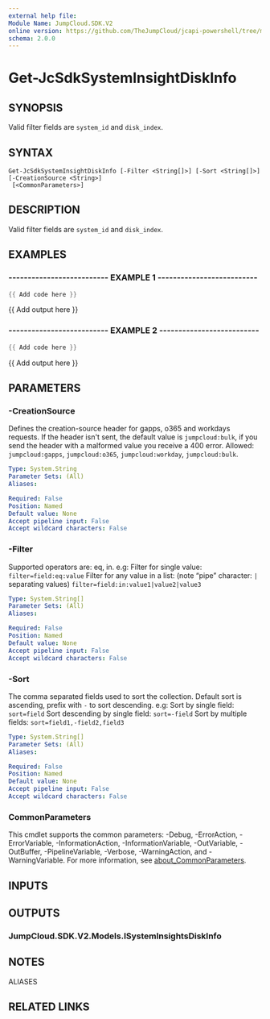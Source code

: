 ```yaml
---
external help file:
Module Name: JumpCloud.SDK.V2
online version: https://github.com/TheJumpCloud/jcapi-powershell/tree/master/SDKs/PowerShell/JumpCloud.SDK.V2/docs/exports/Get-JcSdkSystemInsightDiskInfo.md
schema: 2.0.0
---
```


# Get-JcSdkSystemInsightDiskInfo

## SYNOPSIS
Valid filter fields are `system_id` and `disk_index`.

## SYNTAX

```
Get-JcSdkSystemInsightDiskInfo [-Filter <String[]>] [-Sort <String[]>] [-CreationSource <String>]
 [<CommonParameters>]
```

## DESCRIPTION
Valid filter fields are `system_id` and `disk_index`.

## EXAMPLES

### -------------------------- EXAMPLE 1 --------------------------
```powershell
{{ Add code here }}
```

{{ Add output here }}

### -------------------------- EXAMPLE 2 --------------------------
```powershell
{{ Add code here }}
```

{{ Add output here }}

## PARAMETERS

### -CreationSource
Defines the creation-source header for gapps, o365 and workdays requests.
If the header isn't sent, the default value is `jumpcloud:bulk`, if you send the header with a malformed value you receive a 400 error.
Allowed: `jumpcloud:gapps`, `jumpcloud:o365`, `jumpcloud:workday`, `jumpcloud:bulk`.

```yaml
Type: System.String
Parameter Sets: (All)
Aliases:

Required: False
Position: Named
Default value: None
Accept pipeline input: False
Accept wildcard characters: False
```

### -Filter
Supported operators are: eq, in.
e.g:
Filter for single value:
`filter=field:eq:value`
Filter for any value in a list: (note “pipe” character: `|` separating values)
`filter=field:in:value1|value2|value3`

```yaml
Type: System.String[]
Parameter Sets: (All)
Aliases:

Required: False
Position: Named
Default value: None
Accept pipeline input: False
Accept wildcard characters: False
```

### -Sort
The comma separated fields used to sort the collection.
Default sort is ascending, prefix with `-` to sort descending.
e.g:
Sort by single field:
`sort=field`
Sort descending by single field:
`sort=-field`
Sort by multiple fields:
`sort=field1,-field2,field3`

```yaml
Type: System.String[]
Parameter Sets: (All)
Aliases:

Required: False
Position: Named
Default value: None
Accept pipeline input: False
Accept wildcard characters: False
```

### CommonParameters
This cmdlet supports the common parameters: -Debug, -ErrorAction, -ErrorVariable, -InformationAction, -InformationVariable, -OutVariable, -OutBuffer, -PipelineVariable, -Verbose, -WarningAction, and -WarningVariable. For more information, see [about_CommonParameters](http://go.microsoft.com/fwlink/?LinkID=113216).

## INPUTS

## OUTPUTS

### JumpCloud.SDK.V2.Models.ISystemInsightsDiskInfo

## NOTES

ALIASES

## RELATED LINKS

